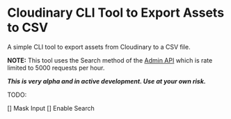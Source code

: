 # Cloudinary CLI Tool to Export Assets to CSV

A simple CLI tool to export assets from Cloudinary to a CSV file.

**NOTE:** This tool uses the Search method of the [Admin API](https://cloudinary.com/documentation/admin_api) which is rate limited to 5000 requests per hour.

**_This is very alpha and in active development. Use at your own risk._**

TODO:

[] Mask Input
[] Enable Search
